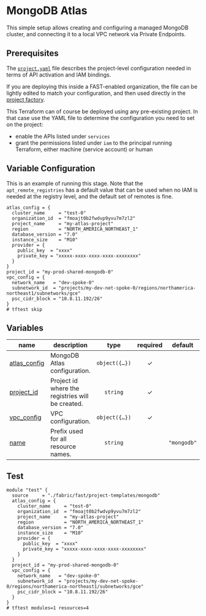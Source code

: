 # MongoDB Atlas

This simple setup allows creating and configuring a managed MongoDB cluster, and connecting it to a local VPC network via Private Endpoints.

## Prerequisites

The [`project.yaml`](./project.yaml) file describes the project-level configuration needed in terms of API activation and IAM bindings.

If you are deploying this inside a FAST-enabled organization, the file can be lightly edited to match your configuration, and then used directly in the [project factory](../../stages/2-project-factory/).

This Terraform can of course be deployed using any pre-existing project. In that case use the YAML file to determine the configuration you need to set on the project:

- enable the APIs listed under `services`
- grant the permissions listed under `iam` to the principal running Terraform, either machine (service account) or human

## Variable Configuration

This is an example of running this stage. Note that the `apt_remote_registries` has a default value that can be used when no IAM is needed at the registry level, and the default set of remotes is fine.

```hcl
atlas_config = {
  cluster_name     = "test-0"
  organization_id  = "fmoajt0b2fwdvp9yvu7m7zl2"
  project_name     = "my-atlas-project"
  region           = "NORTH_AMERICA_NORTHEAST_1"
  database_version = "7.0"
  instance_size    = "M10"
  provider = {
    public_key  = "xxxx"
    private_key = "xxxxx-xxxx-xxxx-xxxx-xxxxxxxx"
  }
}
project_id = "my-prod-shared-mongodb-0"
vpc_config = {
  network_name   = "dev-spoke-0"
  subnetwork_id  = "projects/my-dev-net-spoke-0/regions/northamerica-northeast1/subnetworks/gce"
  psc_cidr_block = "10.8.11.192/26"
}
# tftest skip
```
<!-- BEGIN TFDOC -->
## Variables

| name | description | type | required | default |
|---|---|:---:|:---:|:---:|
| [atlas_config](variables.tf#L17) | MongoDB Atlas configuration. | <code title="object&#40;&#123;&#10;  cluster_name     &#61; string&#10;  organization_id  &#61; string&#10;  project_name     &#61; string&#10;  region           &#61; string&#10;  database_version &#61; optional&#40;string&#41;&#10;  instance_size    &#61; optional&#40;string&#41;&#10;  provider &#61; object&#40;&#123;&#10;    private_key &#61; string&#10;    public_key  &#61; string&#10;  &#125;&#41;&#10;&#125;&#41;">object&#40;&#123;&#8230;&#125;&#41;</code> | ✓ |  |
| [project_id](variables.tf#L40) | Project id where the registries will be created. | <code>string</code> | ✓ |  |
| [vpc_config](variables.tf#L45) | VPC configuration. | <code title="object&#40;&#123;&#10;  psc_cidr_block &#61; string&#10;  network_name   &#61; string&#10;  subnetwork_id  &#61; string&#10;&#125;&#41;">object&#40;&#123;&#8230;&#125;&#41;</code> | ✓ |  |
| [name](variables.tf#L33) | Prefix used for all resource names. | <code>string</code> |  | <code>&#34;mongodb&#34;</code> |
<!-- END TFDOC -->
## Test

```hcl
module "test" {
  source     = "./fabric/fast/project-templates/mongodb"
  atlas_config = {
    cluster_name     = "test-0"
    organization_id  = "fmoajt0b2fwdvp9yvu7m7zl2"
    project_name     = "my-atlas-project"
    region           = "NORTH_AMERICA_NORTHEAST_1"
    database_version = "7.0"
    instance_size    = "M10"
    provider = {
      public_key  = "xxxx"
      private_key = "xxxxx-xxxx-xxxx-xxxx-xxxxxxxx"
    }
  }
  project_id = "my-prod-shared-mongodb-0"
  vpc_config = {
    network_name   = "dev-spoke-0"
    subnetwork_id  = "projects/my-dev-net-spoke-0/regions/northamerica-northeast1/subnetworks/gce"
    psc_cidr_block = "10.8.11.192/26"
  }
}
# tftest modules=1 resources=4
```
